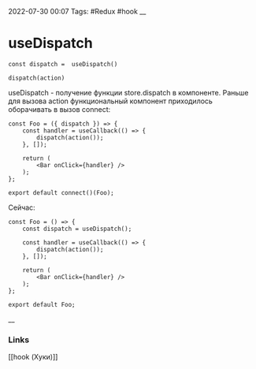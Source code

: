 2022-07-30 00:07
Tags: #Redux #hook
__
# useDispatch
```tsx
const dispatch =  useDispatch()

dispatch(action)
```
useDispatch - получение функции store.dispatch в компоненте. Раньше для вызова action функциональный компонент приходилось оборачивать в вызов connect:
```tsx
const Foo = ({ dispatch }) => {
	const handler = useCallback(() => {
		dispatch(action());
	}, []);
	
	return (
		<Bar onClick={handler} />
	);
};

export default connect()(Foo);
```
Сейчас:
```tsx
const Foo = () => {
	const dispatch = useDispatch();
	
	const handler = useCallback(() => {
		dispatch(action());
	}, []);
	
	return (
		<Bar onClick={handler} />
	);
};

export default Foo;
```
__
### Links
[[hook (Хуки)]]
